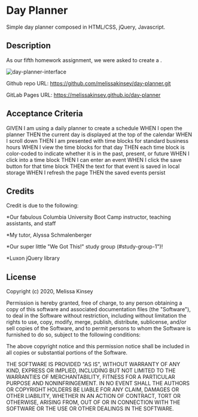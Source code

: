 # Day Planner

Simple day planner composed in HTML/CSS, jQuery, Javascript.

## Description

As our fifth homework assignment, we were asked to create a .

![day-planner-interface](/assets/day-planner.jpg)

Github repo URL: https://github.com/melissakinsey/day-planner.git

GitLab Pages URL: https://melissakinsey.github.io/day-planner

## Acceptance Criteria

GIVEN I am using a daily planner to create a schedule
WHEN I open the planner
THEN the current day is displayed at the top of the calendar
WHEN I scroll down
THEN I am presented with time blocks for standard business hours
WHEN I view the time blocks for that day
THEN each time block is color-coded to indicate whether it is in the past, present, or future
WHEN I click into a time block
THEN I can enter an event
WHEN I click the save button for that time block
THEN the text for that event is saved in local storage
WHEN I refresh the page
THEN the saved events persist

## Credits

Credit is due to the following:

\*Our fabulous Columbia University Boot Camp instructor, teaching assistants, and staff

\*My tutor, Alyssa Schmalenberger

\*Our super little "We Got This!" study group (#study-group-1")!

\*Luxon jQuery library

## License

Copyright (c) 2020, Melissa Kinsey

Permission is hereby granted, free of charge, to any person obtaining a copy
of this software and associated documentation files (the "Software"), to deal
in the Software without restriction, including without limitation the rights
to use, copy, modify, merge, publish, distribute, sublicense, and/or sell
copies of the Software, and to permit persons to whom the Software is
furnished to do so, subject to the following conditions:

The above copyright notice and this permission notice shall be included in all
copies or substantial portions of the Software.

THE SOFTWARE IS PROVIDED "AS IS", WITHOUT WARRANTY OF ANY KIND, EXPRESS OR
IMPLIED, INCLUDING BUT NOT LIMITED TO THE WARRANTIES OF MERCHANTABILITY,
FITNESS FOR A PARTICULAR PURPOSE AND NONINFRINGEMENT. IN NO EVENT SHALL THE
AUTHORS OR COPYRIGHT HOLDERS BE LIABLE FOR ANY CLAIM, DAMAGES OR OTHER
LIABILITY, WHETHER IN AN ACTION OF CONTRACT, TORT OR OTHERWISE, ARISING FROM,
OUT OF OR IN CONNECTION WITH THE SOFTWARE OR THE USE OR OTHER DEALINGS IN THE
SOFTWARE.
